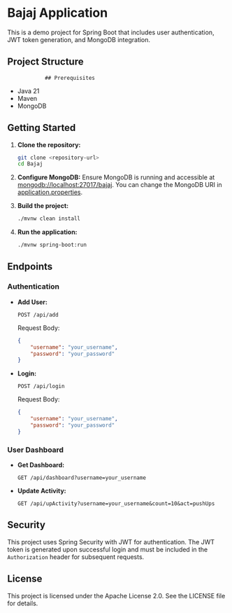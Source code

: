 # Bajaj Application

This is a demo project for Spring Boot that includes user authentication, JWT token generation, and MongoDB integration.

## Project Structure
                ## Prerequisites

- Java 21
- Maven
- MongoDB

## Getting Started

1. **Clone the repository:**
    ```sh
    git clone <repository-url>
    cd Bajaj
    ```

2. **Configure MongoDB:**
    Ensure MongoDB is running and accessible at [mongodb://localhost:27017/bajaj](http://_vscodecontentref_/4). You can change the MongoDB URI in [application.properties](http://_vscodecontentref_/5).

3. **Build the project:**
    ```sh
    ./mvnw clean install
    ```

4. **Run the application:**
    ```sh
    ./mvnw spring-boot:run
    ```

## Endpoints

### Authentication

- **Add User:**
    ```http
    POST /api/add
    ```
    Request Body:
    ```json
    {
        "username": "your_username",
        "password": "your_password"
    }
    ```

- **Login:**
    ```http
    POST /api/login
    ```
    Request Body:
    ```json
    {
        "username": "your_username",
        "password": "your_password"
    }
    ```

### User Dashboard

- **Get Dashboard:**
    ```http
    GET /api/dashboard?username=your_username
    ```

- **Update Activity:**
    ```http
    GET /api/upActivity?username=your_username&count=10&act=pushUps
    ```

## Security

This project uses Spring Security with JWT for authentication. The JWT token is generated upon successful login and must be included in the `Authorization` header for subsequent requests.

## License

This project is licensed under the Apache License 2.0. See the LICENSE file for details.
